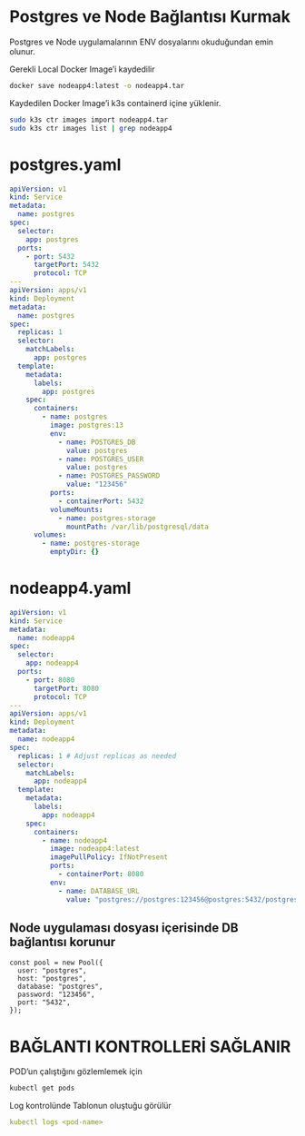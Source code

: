 # Postgres ve Node Bağlantısı Kurmak

Postgres ve Node uygulamalarının ENV dosyalarını okuduğundan emin olunur.

Gerekli Local Docker Image’i kaydedilir

```bash
docker save nodeapp4:latest -o nodeapp4.tar
```

Kaydedilen Docker Image’i k3s containerd içine yüklenir.

```bash
sudo k3s ctr images import nodeapp4.tar
sudo k3s ctr images list | grep nodeapp4
```

# postgres.yaml

```yaml
apiVersion: v1
kind: Service
metadata:
  name: postgres
spec:
  selector:
    app: postgres
  ports:
    - port: 5432
      targetPort: 5432
      protocol: TCP
---
apiVersion: apps/v1
kind: Deployment
metadata:
  name: postgres
spec:
  replicas: 1
  selector:
    matchLabels:
      app: postgres
  template:
    metadata:
      labels:
        app: postgres
    spec:
      containers:
        - name: postgres
          image: postgres:13
          env:
            - name: POSTGRES_DB
              value: postgres
            - name: POSTGRES_USER
              value: postgres
            - name: POSTGRES_PASSWORD
              value: "123456"
          ports:
            - containerPort: 5432
          volumeMounts:
            - name: postgres-storage
              mountPath: /var/lib/postgresql/data
      volumes:
        - name: postgres-storage
          emptyDir: {}
```

# nodeapp4.yaml

```yaml
apiVersion: v1
kind: Service
metadata:
  name: nodeapp4
spec:
  selector:
    app: nodeapp4
  ports:
    - port: 8080
      targetPort: 8080
      protocol: TCP
---
apiVersion: apps/v1
kind: Deployment
metadata:
  name: nodeapp4
spec:
  replicas: 1 # Adjust replicas as needed
  selector:
    matchLabels:
      app: nodeapp4
  template:
    metadata:
      labels:
        app: nodeapp4
    spec:
      containers:
        - name: nodeapp4
          image: nodeapp4:latest
          imagePullPolicy: IfNotPresent
          ports:
            - containerPort: 8080
          env:
            - name: DATABASE_URL
              value: "postgres://postgres:123456@postgres:5432/postgres" # Update with your actual connection string # "postgres://myuser:mypassword@postgres:5432/mydatabase"
```

## Node uygulaması dosyası içerisinde DB bağlantısı korunur

```
const pool = new Pool({
  user: "postgres",
  host: "postgres",
  database: "postgres",
  password: "123456",
  port: "5432",
});
```

# BAĞLANTI KONTROLLERİ SAĞLANIR

POD’un çalıştığını gözlemlemek için

```bash
kubectl get pods
```

Log kontrolünde Tablonun oluştuğu görülür

```yaml
kubectl logs <pod-name>
```
